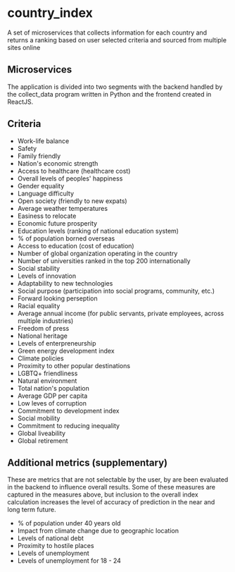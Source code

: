 # country_index
A set of microservices that collects information for each country and returns a ranking based on user selected criteria and sourced from multiple sites online

## Microservices
The application is divided into two segments with the backend handled by the collect_data program written in Python and the frontend created in ReactJS.

## Criteria
* Work-life balance
* Safety
* Family friendly 
* Nation's economic strength 
* Access to healthcare (healthcare cost)
* Overall levels of peoples' happiness
* Gender equality
* Language difficulty
* Open society (friendly to new expats)
* Average weather temperatures
* Easiness to relocate 
* Economic future prosperity 
* Education levels (ranking of national education system)
* % of population borned overseas
* Access to education (cost of education)
* Number of global organization operating in the country
* Number of universities ranked in the top 200 internationally
* Social stability
* Levels of innovation
* Adaptability to new technologies
* Social purpose (participation into social programs, community, etc.)
* Forward looking perseption 
* Racial equality 
* Average annual income (for public servants, private employees, across multiple industries)
* Freedom of press 
* National heritage 
* Levels of enterpreneurship 
* Green energy development index
* Climate policies 
* Proximity to other popular destinations
* LGBTQ+ friendliness 
* Natural environment 
* Total nation's population 
* Average GDP per capita
* Low leves of corruption 
* Commitment to development index
* Social mobility 
* Commitment to reducing inequality 
* Global liveability 
* Global retirement 

## Additional metrics (supplementary)
These are metrics that are not selectable by the user, by are been evaluated in the backend to influence overall results. Some of these measures are captured in the measures above, but inclusion to the overall index calculation increases the level of accuracy of prediction in the near and long term future. 
* % of population under 40 years old
* Impact from climate change due to geographic location 
* Levels of national debt
* Proximity to hostile places 
* Levels of unemployment 
* Levels of unemployment for 18 - 24
